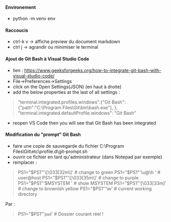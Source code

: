 #### Environement 
- python -m venv env

#### Raccoucis
- ctrl-k v → affiche preview du document markdown
- ctrl j → agrandir ou minimiser le terminal

#### Ajout de Git Bash à Visual Studio Code
- lien : https://www.geeksforgeeks.org/how-to-integrate-git-bash-with-visual-studio-code/
- File->Preferences->Settings
- click on the Open Settings(JSON) (en haut à droite)
- add the below properties at the last of all settings :
> "terminal.integrated.profiles.windows":{"Git Bash":{"path":"C:\\Program Files\\Git\\bin\\bash.exe"},  },
"terminal.integrated.defaultProfile.windows": "Git Bash"

- reopen VS Code then you will see that Git Bash has been integrated

#### Modification du "prompt" Git Bash
- faire une copie de sauvegarde du fichier C:\Program Files\Git\etc\profile.d\git-prompt.sh
- ouvrir ce fichier en tant qu'administrateur (dans Notepad par exemple)
- remplacer :
> 	PS1="$PS1"'\[\033[32m\]'       # change to green
	PS1="$PS1"'\u@\h '             # user@host<space>
	PS1="$PS1"'\[\033[35m\]'       # change to purple
	PS1="$PS1"'$MSYSTEM '          # show MSYSTEM
	PS1="$PS1"'\[\033[33m\]'       # change to brownish yellow
	PS1="$PS1"'\w'                 # current working directory

Par :
>   PS1="$PS1"'`pwd`'   	       # Dossier courant réel !